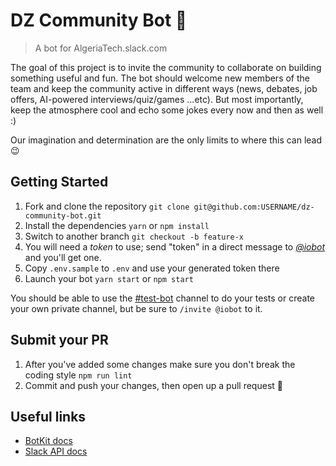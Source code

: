 # DZ Community Bot 🤖
> A bot for AlgeriaTech.slack.com

The goal of this project is to invite the community to collaborate on building something useful and fun.
The bot should welcome new members of the team and keep the community active in different ways (news, debates,
job offers, AI-powered interviews/quiz/games ...etc).
But most importantly, keep the atmosphere cool and echo some jokes every now and then as well :)

Our imagination and determination are the only limits to where this can lead :wink:


## Getting Started

1. Fork and clone the repository
`git clone git@github.com:USERNAME/dz-community-bot.git`
2. Install the dependencies
`yarn` or `npm install`
3. Switch to another branch
`git checkout -b feature-x`
4. You will need a _token_ to use; send "token"  in a direct message to _[@iobot]_ and you'll get one.
5. Copy `.env.sample` to `.env` and use your generated token there
6. Launch your bot
`yarn start` or `npm start`

You should be able to use the [#test-bot] channel to do your tests or create your own private channel, but be sure to `/invite @iobot` to it.

## Submit your PR

1. After you've added some changes make sure you don't break the coding style
`npm run lint`
2. Commit and push your changes, then open up a pull request :rocket:

## Useful links
- [BotKit docs](https://github.com/howdyai/botkit/blob/master/readme-slack.md)
- [Slack API docs](https://api.slack.com/)


[@iobot]: https://algeriatech.slack.com/messages/@iobot/
[#test-bot]: https://algeriatech.slack.com/messages/test-bot/
